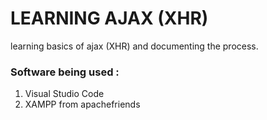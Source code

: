 # LEARNING AJAX (XHR)
learning basics of ajax (XHR) and documenting the process.

### Software being used : 
1. Visual Studio Code
2. XAMPP from apachefriends
